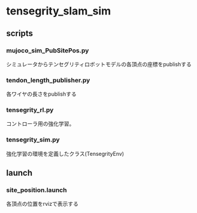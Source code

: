 # tensegrity_slam_sim

## scripts
### mujoco_sim_PubSitePos.py 
シミュレータからテンセグリティロボットモデルの各頂点の座標をpublishする

### tendon_length_publisher.py
各ワイヤの長さをpublishする

### tensegrity_rl.py
コントローラ用の強化学習。

### tensegrity_sim.py
強化学習の環境を定義したクラス(TensegrityEnv)

## launch
### site_position.launch
各頂点の位置をrvizで表示する
